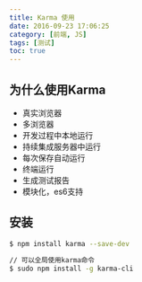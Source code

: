 ```yaml
---
title: Karma 使用
date: 2016-09-23 17:06:25
category: [前端, JS]
tags: [测试]
toc: true
---
```


## 为什么使用Karma
- 真实浏览器
- 多浏览器
- 开发过程中本地运行
- 持续集成服务器中运行
- 每次保存自动运行
- 终端运行
- 生成测试报告
- 模块化，es6支持

## 安装
```bash
$ npm install karma --save-dev

// 可以全局使用karma命令
$ sudo npm install -g karma-cli
```
